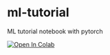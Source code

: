 # ml-tutorial
ML tutorial notebook with pytorch

[![Open In Colab](https://colab.research.google.com/assets/colab-badge.svg)](
https://colab.research.google.com/github/takanesano/ml-tutorial/blob/main/content/lesson1_nn.ipynb)
